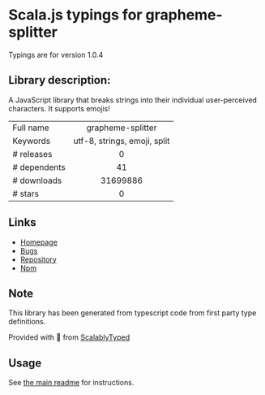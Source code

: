 
# Scala.js typings for grapheme-splitter

Typings are for version 1.0.4

## Library description:
A JavaScript library that breaks strings into their individual user-perceived characters. It supports emojis!

|                    |                 |
| ------------------ | :-------------: |
| Full name          | grapheme-splitter |
| Keywords           | utf-8, strings, emoji, split |
| # releases         | 0 |
| # dependents       | 41 |
| # downloads        | 31699886 |
| # stars            | 0 |

## Links
- [Homepage](https://github.com/orling/grapheme-splitter)
- [Bugs](https://github.com/orling/grapheme-splitter/issues)
- [Repository](https://github.com/orling/grapheme-splitter)
- [Npm](https://www.npmjs.com/package/grapheme-splitter)
    


## Note
This library has been generated from typescript code from first party type definitions.

Provided with :purple_heart: from [ScalablyTyped](https://github.com/oyvindberg/ScalablyTyped)

## Usage
See [the main readme](../../readme.md) for instructions.


